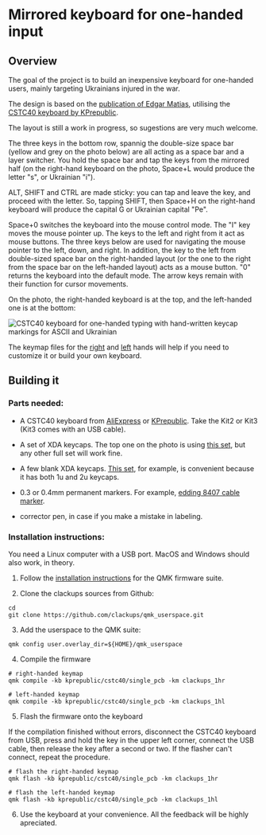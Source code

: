 # Mirrored keyboard for one-handed input

## Overview

The goal of the project is to build an inexpensive keyboard for
one-handed users, mainly targeting Ukrainians injured in the war.

The design is based on the [publication of Edgar
Matias](https://www.billbuxton.com/matias93.html), utilising the
[CSTC40 keyboard by
KPrepublic](https://kprepublic.com/products/cstc40-40-rgb-40-hot-swappable-mechanical-keyboard-pcb-programmed-qmk-via-vial-firmware-rgb-switch-underglow-type-c-planck).

The layout is still a work in progress, so sugestions are very much
welcome.

The three keys in the bottom row, spannig the double-size space bar
(yellow and grey on the photo below) are all acting as a space bar and
a layer switcher. You hold the space bar and tap the keys from the
mirrored half (on the right-hand keyboard on the photo, Space+L would
produce the letter "s", or Ukrainian "i").

ALT, SHIFT and CTRL are made sticky: you can tap and leave the key,
and proceed with the letter. So, tapping SHIFT, then Space+H on the
right-hand keyboard will produce the capital G or Ukrainian capital
"Pe".

Space+0 switches the keyboard into the mouse control mode. The "I" key
moves the mouse pointer up. The keys to the left and right from it act
as mouse buttons. The three keys below are used for navigating the
mouse pointer to the left, down, and right. In addition, the key to
the left from double-sized space bar on the right-handed layout (or
the one to the right from the space bar on the left-handed layout)
acts as a mouse button. "0" returns the keyboard into the default
mode. The arrow keys remain with their function for cursor movements.


On the photo, the right-handed keyboard is at the top, and the
left-handed one is at the bottom:

![CSTC40 keyboard for one-handed typing with hand-written
 keycap markings for ASCII and Ukrainian](cstc40_clackups_1hr_1hl.jpg)

The keymap files for the
[right](keyboards/kprepublic/cstc40/single_pcb/keymaps/clackups_1hr/keymap.c)
and
[left](keyboards/kprepublic/cstc40/single_pcb/keymaps/clackups_1hl/keymap.c)
hands will help if you need to customize it or build your own
keyboard.



## Building it


### Parts needed:

* A CSTC40 keyboard from
  [AliExpress](https://www.aliexpress.com/item/1005004702079962.html)
  or
  [KPrepublic](https://kprepublic.com/products/cstc40-40-rgb-40-hot-swappable-mechanical-keyboard-pcb-programmed-qmk-via-vial-firmware-rgb-switch-underglow-type-c-planck). Take
  the Kit2 or Kit3 (Kit3 comes with an USB cable).

* A set of XDA keycaps. The top one on the photo is using [this
  set](https://www.aliexpress.com/item/1005006164294060.html), but any
  other full set will work fine.

* A few blank XDA keycaps. [This
  set](https://www.aliexpress.com/item/1005006562057208.html), for
  example, is convenient because it has both 1u and 2u keycaps.

* 0.3 or 0.4mm permanent markers. For example, [edding 8407 cable
  marker](https://www.edding.com/products/edding-8407-cable-marker/).

* corrector pen, in case if you make a mistake in labeling.


### Installation instructions:

You need a Linux computer with a USB port. MacOS and Windows should also work, in theory.

1. Follow the [installation
instructions](https://docs.qmk.fm/newbs_getting_started) for the QMK
firmware suite.

2. Clone the clackups sources from Github:

```
cd
git clone https://github.com/clackups/qmk_userspace.git
```

3. Add the userspace to the QMK suite:

```
qmk config user.overlay_dir=${HOME}/qmk_userspace
```

4. Compile the firmware

```
# right-handed keymap
qmk compile -kb kprepublic/cstc40/single_pcb -km clackups_1hr

# left-handed keymap
qmk compile -kb kprepublic/cstc40/single_pcb -km clackups_1hl
```

5. Flash the firmware onto the keyboard

If the compilation finished without errors, disconnect the CSTC40
keyboard from USB, press and hold the key in the upper left corner,
connect the USB cable, then release the key after a second or two. If
the flasher can't connect, repeat the procedure.

```
# flash the right-handed keymap
qmk flash -kb kprepublic/cstc40/single_pcb -km clackups_1hr

# flash the left-handed keymap
qmk flash -kb kprepublic/cstc40/single_pcb -km clackups_1hl
```

6. Use the keyboard at your convenience. All the feedback will be
highly apreciated.


